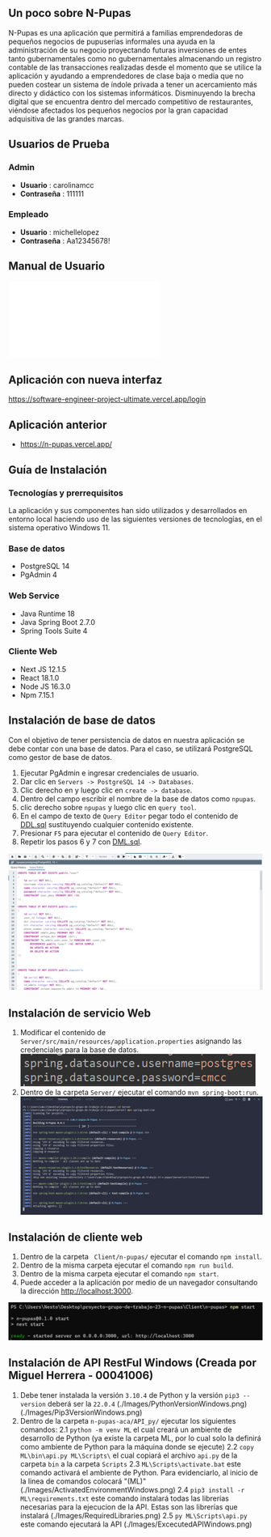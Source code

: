 ## Un poco sobre  N-Pupas
N-Pupas es una aplicación que permitirá a familias emprendedoras de pequeños negocios de pupuserías informales una ayuda en la administración de su negocio proyectando futuras inversiones de entes tanto gubernamentales como no gubernamentales almacenando un registro contable de las transacciones realizadas desde el momento que se utilice la aplicación y ayudando a emprendedores de clase baja o media que no pueden costear un sistema de índole privada a tener un acercamiento más directo y didáctico con los sistemas informáticos. Disminuyendo la brecha digital que se encuentra dentro del mercado competitivo de restaurantes, viéndose afectados los pequeños negocios por la gran capacidad adquisitiva de las grandes marcas.

##  Usuarios de Prueba

### Admin
* **Usuario** : carolinamcc
* **Contraseña** : 111111

### Empleado
* **Usuario** : michellelopez
* **Contraseña** : Aa12345678!

## Manual de Usuario
![Manual](./Documents/Manual.pdf)

## Aplicación con nueva interfaz
https://software-engineer-project-ultimate.vercel.app/login


## Aplicación anterior
- https://n-pupas.vercel.app/


## Guía de Instalación
### Tecnologías y prerrequisitos
La aplicación y sus componentes han sido utilizados y desarrollados en entorno local haciendo uso de las siguientes versiones de tecnologías, en el sistema operativo Windows 11. 
### Base de datos
  * PostgreSQL 14
  * PgAdmin 4

### Web Service
  * Java Runtime 18
  * Java Spring Boot 2.7.0
  * Spring Tools Suite 4

### Cliente Web
  * Next JS 12.1.5
  * React 18.1.0
  * Node JS 16.3.0
  * Npm 7.15.1

## Instalación de base de datos
  Con el objetivo de tener persistencia de datos en nuestra aplicación se debe contar con una base de datos. Para el caso, se utilizará PostgreSQL como gestor de base de datos.

  1. Ejecutar PgAdmin e ingresar credenciales de usuario. 
  2. Dar clic en ```Servers -> PostgreSQL 14 -> Databases```.
  3. Clic derecho en y luego clic en ```create -> database```.
  4. Dentro del campo escribir el nombre de la base de datos como ```npupas```. 
  5. clic derecho sobre ```npupas``` y luego clic en ```query tool```. 
  6. En el campo de texto de ```Query Editor``` pegar todo el contenido de [DDL.sql](./Data/DDL.sql) sustituyendo cualquier contenido existente.
  7. Presionar ```F5``` para ejecutar el contenido de ```Query Editor```.
  8. Repetir los pasos 6 y 7 con [DML.sql](./Data/DML.sql).

![Ejemplo de PgAdmin 4](./Images/pgadmin.png)

## Instalación de servicio Web
1. Modificar el contenido de ```Server/src/main/resources/application.properties``` asignando las credenciales para la base de datos. 
![Credenciales a modificar](./Images/spring.png)
2. Dentro de la carpeta ```Server/``` ejecutar el comando ```mvn spring-boot:run```.
![Ejemplo de ejecución con Maven](./Images/maven.png)

## Instalación de cliente web
1. Dentro de la carpeta ``` Client/n-pupas/``` ejecutar el comando ```npm install```.
2. Dentro de la misma carpeta ejecutar el comando ```npm run build```.
3. Dentro de la misma carpeta ejecutar el comando ```npm start```.
4. Puede acceder a la aplicación por medio de un navegador consultando la dirección [http://localhost:3000](http://localhost:3000).

![Ejemplo de ejecución en terminal](./Images/console.png)

## Instalación de API RestFul Windows (Creada por Miguel Herrera - 00041006)
1. Debe tener instalada la versión ```3.10.4``` de Python y la versión ```pip3 --version``` deberá ser la ```22.0.4``` (./Images/PythonVersionWindows.png)(./Images/Pip3VersionWindows.png)
2. Dentro de la carpeta ```n-pupas-aca/API_py/``` ejecutar los siguientes comandos:
2.1 ```python -m venv ML``` el cual creará un ambiente de desarrollo de Python (ya existe la carpeta ML, por lo cual solo la definirá como ambiente de Python para la máquina donde se ejecute)
2.2 ```copy ML\bin\api.py ML\Scripts\``` el cual copiará el archivo ```api.py``` de la carpeta ```bin``` a la carpeta ```Scripts```
2.3 ```ML\Scripts\activate.bat``` este comando activará el ambiente de Python. Para evidenciarlo, al inicio de la linea de comandos colocará "(ML)" (./Images/ActivatedEnvironmentWindows.png)
2.4 ```pip3 install -r ML\requirements.txt``` este comando instalará todas las librerías necesarias para la ejecucion de la API. Estas son las librerías que instalará (./Images/RequiredLibraries.png)
2.5 ```py ML\Scripts\api.py``` este comando ejecutará la API (./Images/ExcecutedAPIWindows.png)
